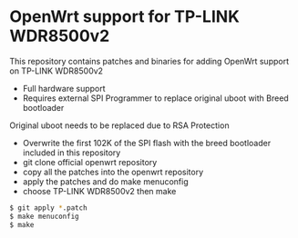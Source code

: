 # OpenWrt support for TP-LINK WDR8500v2

This repository contains patches and binaries for adding OpenWrt support on TP-LINK WDR8500v2

  - Full hardware support
  - Requires external SPI Programmer to replace original uboot with Breed bootloader
 
Original uboot needs to be replaced due to RSA Protection

  - Overwrite the first 102K of the SPI flash with the breed bootloader included in this repository
  - git clone official openwrt repository
  - copy all the patches into the openwrt repository
  - apply the patches and do make menuconfig
  - choose TP-LINK WDR8500v2 then make

```sh
$ git apply *.patch
$ make menuconfig
$ make
```
